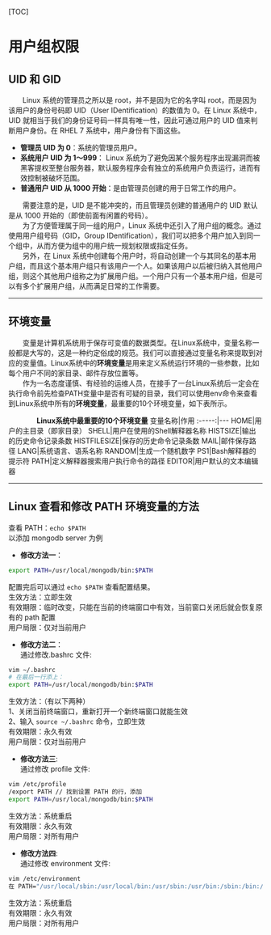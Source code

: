 [TOC]

# 用户组权限

## UID 和 GID
&emsp;&emsp;Linux 系统的管理员之所以是 root，并不是因为它的名字叫 root，而是因为该用户的身份号码即 UID（User IDentification）的数值为 0。在 Linux 系统中，UID 就相当于我们的身份证号码一样具有唯一性，因此可通过用户的 UID 值来判断用户身份。在 RHEL 7 系统中，用户身份有下面这些。  
* __管理员 UID 为 0__：系统的管理员用户。
* __系统用户 UID 为 1～999__： Linux 系统为了避免因某个服务程序出现漏洞而被黑客提权至整台服务器，默认服务程序会有独立的系统用户负责运行，进而有效控制被破坏范围。
* __普通用户 UID 从 1000 开始__：是由管理员创建的用于日常工作的用户。

&emsp;&emsp;需要注意的是，UID 是不能冲突的，而且管理员创建的普通用户的 UID 默认是从 1000 开始的（即使前面有闲置的号码）。  
&emsp;&emsp;为了方便管理属于同一组的用户，Linux 系统中还引入了用户组的概念。通过使用用户组号码（GID，Group IDentification），我们可以把多个用户加入到同一个组中，从而方便为组中的用户统一规划权限或指定任务。  
&emsp;&emsp;另外，在 Linux 系统中创建每个用户时，将自动创建一个与其同名的基本用户组，而且这个基本用户组只有该用户一个人。如果该用户以后被归纳入其他用户组，则这个其他用户组称之为扩展用户组。一个用户只有一个基本用户组，但是可以有多个扩展用户组，从而满足日常的工作需要。  

---
## 环境变量
&emsp;&emsp;变量是计算机系统用于保存可变值的数据类型。在Linux系统中，变量名称一般都是大写的，这是一种约定俗成的规范。我们可以直接通过变量名称来提取到对应的变量值。Linux系统中的**环境变量**是用来定义系统运行环境的一些参数，比如每个用户不同的家目录、邮件存放位置等。  
&emsp;&emsp;作为一名态度谨慎、有经验的运维人员，在接手了一台Linux系统后一定会在执行命令前先检查PATH变量中是否有可疑的目录，我们可以使用env命令来查看到Linux系统中所有的**环境变量**，最重要的10个环境变量，如下表所示。  

&emsp;&emsp;&emsp;&emsp;__Linux系统中最重要的10个环境变量__
变量名称|作用
:-----:|---
HOME|用户的主目录（即家目录）
SHELL|用户在使用的Shell解释器名称
HISTSIZE|输出的历史命令记录条数
HISTFILESIZE|保存的历史命令记录条数
MAIL|邮件保存路径
LANG|系统语言、语系名称
RANDOM|生成一个随机数字
PS1|Bash解释器的提示符
PATH|定义解释器搜索用户执行命令的路径
EDITOR|用户默认的文本编辑器



---
## Linux 查看和修改 PATH 环境变量的方法
查看 PATH：`echo $PATH`  
以添加 mongodb server 为例  
- **修改方法一**：  
```bash
export PATH=/usr/local/mongodb/bin:$PATH
```
配置完后可以通过 `echo $PATH` 查看配置结果。  
生效方法：立即生效  
有效期限：临时改变，只能在当前的终端窗口中有效，当前窗口关闭后就会恢复原有的 path 配置  
用户局限：仅对当前用户  

- **修改方法二**：  
通过修改.bashrc 文件:  
```bash
vim ~/.bashrc
# 在最后一行添上：
export PATH=/usr/local/mongodb/bin:$PATH
```
生效方法：（有以下两种）  
1、关闭当前终端窗口，重新打开一个新终端窗口就能生效  
2、输入 `source ~/.bashrc` 命令，立即生效  
有效期限：永久有效  
用户局限：仅对当前用户  

- **修改方法三**:  
通过修改 profile 文件:  
```bash
vim /etc/profile
/export PATH // 找到设置 PATH 的行，添加
export PATH=/usr/local/mongodb/bin:$PATH
```
生效方法：系统重启  
有效期限：永久有效  
用户局限：对所有用户  

- **修改方法四**:  
通过修改 environment 文件:  
```bash
vim /etc/environment
在 PATH="/usr/local/sbin:/usr/local/bin:/usr/sbin:/usr/bin:/sbin:/bin:/usr/games:/usr/local/games" 中加入 “:/usr/local/mongodb/bin”
```
生效方法：系统重启  
有效期限：永久有效  
用户局限：对所有用户  
